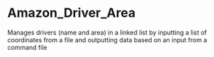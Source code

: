 # Amazon_Driver_Area
Manages drivers (name and area) in a linked list by inputting a list of coordinates from a file and outputting data based on an input from a command file
